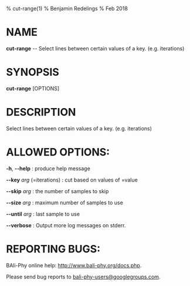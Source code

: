% cut-range(1)
% Benjamin Redelings
% Feb 2018

# NAME

**cut-range** -- Select lines between certain values of a key. (e.g. iterations)

# SYNOPSIS

**cut-range** [OPTIONS]

# DESCRIPTION

Select lines between certain values of a key. (e.g. iterations)

# ALLOWED OPTIONS:
**-h**, **--help**
: produce help message

**--key** _arg_ (=iterations)
: cut based on values of <key>=value

**--skip** _arg_
: the number of samples to skip

**--size** _arg_
: maximum number of samples to use

**--until** _arg_
: last sample to use

**--verbose**
: Output more log messages on stderr.


# REPORTING BUGS:
 BAli-Phy online help: <http://www.bali-phy.org/docs.php>.

Please send bug reports to <bali-phy-users@googlegroups.com>.

